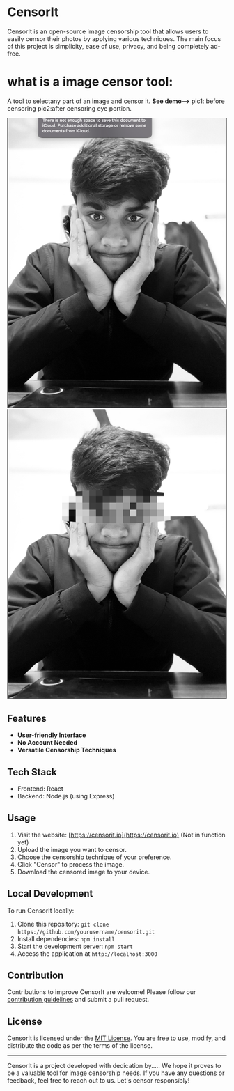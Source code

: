 # CensorIt

CensorIt is an open-source image censorship tool that allows users to easily censor their photos by applying various techniques. The main focus of this project is simplicity, ease of use, privacy, and being completely ad-free.

# what is a image censor tool:

A tool to selectany part of an image and censor it.
**See demo-->** pic1: before censoring
pic2:after censoring eye portion.

![pic1](./example-images/normal-image.png)
![pic2](./example-images/censored.png)

## Features

- **User-friendly Interface**
- **No Account Needed**
- **Versatile Censorship Techniques**

## Tech Stack

- Frontend: React
- Backend: Node.js (using Express)

## Usage

1. Visit the website: [https://censorit.io](https://censorit.io) (Not in function yet)
2. Upload the image you want to censor.
3. Choose the censorship technique of your preference.
4. Click "Censor" to process the image.
5. Download the censored image to your device.

## Local Development

To run CensorIt locally:

1. Clone this repository: `git clone https://github.com/yourusername/censorit.git`
2. Install dependencies: `npm install`
3. Start the development server: `npm start`
4. Access the application at `http://localhost:3000`

## Contribution

Contributions to improve CensorIt are welcome! Please follow our [contribution guidelines](CONTRIBUTING.md) and submit a pull request.

## License

CensorIt is licensed under the [MIT License](LICENSE.md). You are free to use, modify, and distribute the code as per the terms of the license.

---

CensorIt is a project developed with dedication by..... We hope it proves to be a valuable tool for image censorship needs. If you have any questions or feedback, feel free to reach out to us. Let's censor responsibly!
